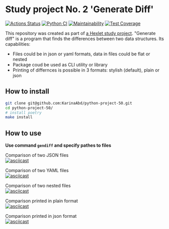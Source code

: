 # Study project No. 2 'Generate Diff'

[![Actions Status](https://github.com/KarinaAbd/python-project-50/workflows/hexlet-check/badge.svg)](https://github.com/KarinaAbd/python-project-50/actions/workflows/hexlet-check.yml)
[![Python CI](https://github.com/KarinaAbd/python-project-50/actions/workflows/pyci.yml/badge.svg)](https://github.com/KarinaAbd/python-project-50/actions/workflows/pyci.yml)
[![Maintainability](https://api.codeclimate.com/v1/badges/b57b3156f410b50dcbe3/maintainability)](https://codeclimate.com/github/KarinaAbd/python-project-50/maintainability)
[![Test Coverage](https://api.codeclimate.com/v1/badges/b57b3156f410b50dcbe3/test_coverage)](https://codeclimate.com/github/KarinaAbd/python-project-50/test_coverage)

This repository was created as part of [a Hexlet study project](https://ru.hexlet.io/programs/python/projects/50). "Generate diff" is a program that finds the differences between two data structures. Its capabilities:

- Files could be in json or yaml formats, data in files could be flat or nested  
- Package coud be used as CLI utility or library  
- Printing of differnces is possible in 3 formats: stylish (default), plain or json

## How to install

```bash
git clone git@github.com:KarinaAbd/python-project-50.git
cd python-project-50/
# install poetry
make install
```

## How to use

**Use command `gendiff` and specify pathes to files**  
  
Comparison of two JSON files  
[![asciicast](https://asciinema.org/a/wWWLfDDq7Uh0oeBKkgsj6DwOE.svg)](https://asciinema.org/a/wWWLfDDq7Uh0oeBKkgsj6DwOE)

Comparison of two YAML files  
[![asciicast](https://asciinema.org/a/n55wOnVtnYr9mYpvTV8fRlpQy.svg)](https://asciinema.org/a/n55wOnVtnYr9mYpvTV8fRlpQy)

Comparison of two nested files  
[![asciicast](https://asciinema.org/a/ePSDxcORKhBOe81gchK2dEWbk.svg)](https://asciinema.org/a/ePSDxcORKhBOe81gchK2dEWbk)

Comparison printed in plain format  
[![asciicast](https://asciinema.org/a/JOWdldZuN86IJABcWMh0oUZ2R.svg)](https://asciinema.org/a/JOWdldZuN86IJABcWMh0oUZ2R)

Comparison printed in json format  
[![asciicast](https://asciinema.org/a/oy5S0O1SK8g6KFrnae8RE44br.svg)](https://asciinema.org/a/oy5S0O1SK8g6KFrnae8RE44br)
